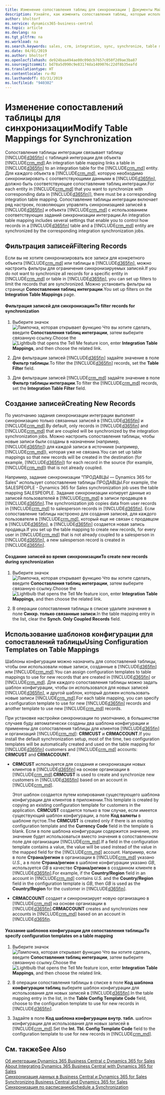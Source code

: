 ```yaml
---
title: Изменение сопоставления таблиц для синхронизации | Документы Майкрософт
description: Узнайте, как изменить сопоставления таблиц, которые используются при синхронизации данных между Business Central и Dynamics 365 for Sales.
author: bholtorf
ms.service: dynamics365-business-central
ms.topic: article
ms.devlang: na
ms.tgt_pltfrm: na
ms.workload: na
ms.search.keywords: sales, crm, integration, sync, synchronize, table mapping
ms.date: 04/01/2019
ms.author: bholtorf
ms.openlocfilehash: de924baa494ae00c09dcb7657c050f2d9ae3ba87
ms.sourcegitcommit: bd78a5d990c9e83174da1409076c22df8b35eafd
ms.translationtype: HT
ms.contentlocale: ru-RU
ms.lasthandoff: 03/31/2019
ms.locfileid: "940302"
---
```

# <a name="modify-table-mappings-for-synchronization"></a><span data-ttu-id="d3fb2-103">Изменение сопоставлений таблицы для синхронизации</span><span class="sxs-lookup"><span data-stu-id="d3fb2-103">Modify Table Mappings for Synchronization</span></span>
<span data-ttu-id="d3fb2-104">Сопоставление таблицы интеграции связывает таблицу [!INCLUDE[d365fin](includes/d365fin_md.md)] с таблицей интеграции для объекта [!INCLUDE[crm_md](includes/crm_md.md)].</span><span class="sxs-lookup"><span data-stu-id="d3fb2-104">An integration table mapping links a table in [!INCLUDE[d365fin](includes/d365fin_md.md)] to an integration table for the [!INCLUDE[crm_md](includes/crm_md.md)] entity.</span></span> <span data-ttu-id="d3fb2-105">Для каждого объекта в [!INCLUDE[crm_md](includes/crm_md.md)], которую необходимо синхронизировать с соответствующими данными в [!INCLUDE[d365fin](includes/d365fin_md.md)], должно быть соответствующее сопоставление таблиц интеграции.</span><span class="sxs-lookup"><span data-stu-id="d3fb2-105">For each entity in [!INCLUDE[crm_md](includes/crm_md.md)] that you want to synchronize with corresponding data in [!INCLUDE[d365fin](includes/d365fin_md.md)]], there must be a corresponding integration table mapping.</span></span> <span data-ttu-id="d3fb2-106">Сопоставление таблицы интеграции включает ряд настроек, позволяющих управлять синхронизацией записей в [!INCLUDE[d365fin](includes/d365fin_md.md)] и объекта [!INCLUDE[crm_md](includes/crm_md.md)] с использованием соответствующих заданий синхронизации интеграции.</span><span class="sxs-lookup"><span data-stu-id="d3fb2-106">An integration table mapping includes several settings that enable you to control how records in a [!INCLUDE[d365fin](includes/d365fin_md.md)] table and a [!INCLUDE[crm_md](includes/crm_md.md)] entity are synchronized by the corresponding integration synchronization jobs.</span></span>  

## <a name="filtering-records"></a><span data-ttu-id="d3fb2-107">Фильтрация записей</span><span class="sxs-lookup"><span data-stu-id="d3fb2-107">Filtering Records</span></span>  
 <span data-ttu-id="d3fb2-108">Если вы не хотите синхронизировать все записи для конкретного объекта [!INCLUDE[crm_md](includes/crm_md.md)] или таблицы в [!INCLUDE[d365fin](includes/d365fin_md.md)], можно настроить фильтры для ограничения синхронизируемых записей.</span><span class="sxs-lookup"><span data-stu-id="d3fb2-108">If you do not want to synchronize all records for a specific entity in [!INCLUDE[crm_md](includes/crm_md.md)] or table in [!INCLUDE[d365fin](includes/d365fin_md.md)], you can set up filters to limit the records that are synchronized.</span></span> <span data-ttu-id="d3fb2-109">Можно установить фильтры на странице **Сопоставления таблиц интеграции**.</span><span class="sxs-lookup"><span data-stu-id="d3fb2-109">You set up filters on the **Integration Table Mappings** page.</span></span>  

#### <a name="to-filter-records-for-synchronization"></a><span data-ttu-id="d3fb2-110">Фильтрация записей для синхронизации</span><span class="sxs-lookup"><span data-stu-id="d3fb2-110">To filter records for synchronization</span></span>  
1. <span data-ttu-id="d3fb2-111">Выберите значок ![Лампочка, которая открывает функцию Что вы хотите сделать](media/ui-search/search_small.png "Что вы хотите сделать"), введите **Сопоставления таблиц интеграции**, затем выберите связанную ссылку.</span><span class="sxs-lookup"><span data-stu-id="d3fb2-111">Choose the ![Lightbulb that opens the Tell Me feature](media/ui-search/search_small.png "Tell me what you want to do") icon, enter **Integration Table Mappings**, and then choose the related link.</span></span>

2.  <span data-ttu-id="d3fb2-112">Для фильтрации записей [!INCLUDE[d365fin](includes/d365fin_md.md)] задайте значение в поле **Фильтр таблицы**.</span><span class="sxs-lookup"><span data-stu-id="d3fb2-112">To filter the [!INCLUDE[d365fin](includes/d365fin_md.md)] records, set the **Table Filter** field.</span></span>  

3.  <span data-ttu-id="d3fb2-113">Для фильтрации записей [!INCLUDE[crm_md](includes/crm_md.md)] задайте значение в поле **Фильтр таблицы интеграции**.</span><span class="sxs-lookup"><span data-stu-id="d3fb2-113">To filter the [!INCLUDE[crm_md](includes/crm_md.md)] records, set the **Integration Table Filter** field.</span></span>  

## <a name="creating-new-records"></a><span data-ttu-id="d3fb2-114">Создание записей</span><span class="sxs-lookup"><span data-stu-id="d3fb2-114">Creating New Records</span></span>  
 <span data-ttu-id="d3fb2-115">По умолчанию задания синхронизации интеграции выполнят синхронизацию только связанных записей в [!INCLUDE[d365fin](includes/d365fin_md.md)] и [!INCLUDE[crm_md](includes/crm_md.md)].</span><span class="sxs-lookup"><span data-stu-id="d3fb2-115">By default, only records in [!INCLUDE[d365fin](includes/d365fin_md.md)] and [!INCLUDE[crm_md](includes/crm_md.md)] that are coupled will be synchronized by the integration synchronization jobs.</span></span> <span data-ttu-id="d3fb2-116">Можно настроить сопоставления таблицы, чтобы новые записи были созданы в назначении (например, [!INCLUDE[d365fin](includes/d365fin_md.md)]) для каждой записи в источнике (например, [!INCLUDE[crm_md](includes/crm_md.md)]), которая уже не связана.</span><span class="sxs-lookup"><span data-stu-id="d3fb2-116">You can set up table mappings so that new records will be created in the destination (for example, [!INCLUDE[d365fin](includes/d365fin_md.md)]) for each record in the source (for example, [!INCLUDE[crm_md](includes/crm_md.md)]) that is not already coupled.</span></span>  

 <span data-ttu-id="d3fb2-117">Например, задание синхронизации "ПРОДАВЦЫ — Dynamics 365 for Sales" использует сопоставление таблицы ПРОДАВЦЫ.</span><span class="sxs-lookup"><span data-stu-id="d3fb2-117">For example, the SALESPEOPLE - Dynamics 365 for Sales synchronization job uses the table mapping SALESPEOPLE.</span></span> <span data-ttu-id="d3fb2-118">Задание синхронизации копирует данные из записей пользователей в [!INCLUDE[crm_md](includes/crm_md.md)] в записи продавцов в [!INCLUDE[d365fin](includes/d365fin_md.md)].</span><span class="sxs-lookup"><span data-stu-id="d3fb2-118">The synchronization job copies data from user records in [!INCLUDE[crm_md](includes/crm_md.md)] to salesperson records in [!INCLUDE[d365fin](includes/d365fin_md.md)].</span></span> <span data-ttu-id="d3fb2-119">Если сопоставление таблицы настроено для создания записей, для каждого пользователя в [!INCLUDE[crm_md](includes/crm_md.md)], который еще не связан с продавцом в [!INCLUDE[d365fin](includes/d365fin_md.md)], в [!INCLUDE[d365fin](includes/d365fin_md.md)] создается новая запись продавца.</span><span class="sxs-lookup"><span data-stu-id="d3fb2-119">If you set up the table mapping to create new records, for every user in [!INCLUDE[crm_md](includes/crm_md.md)] that is not already coupled to a salesperson in [!INCLUDE[d365fin](includes/d365fin_md.md)], a new salesperson record is created in [!INCLUDE[d365fin](includes/d365fin_md.md)].</span></span>  

#### <a name="to-create-new-records-during-synchronization"></a><span data-ttu-id="d3fb2-120">Создание записей во время синхронизации</span><span class="sxs-lookup"><span data-stu-id="d3fb2-120">To create new records during synchronization</span></span>  
1. <span data-ttu-id="d3fb2-121">Выберите значок ![Лампочка, которая открывает функцию Что вы хотите сделать](media/ui-search/search_small.png "Что вы хотите сделать"), введите **Сопоставления таблиц интеграции**, затем выберите связанную ссылку.</span><span class="sxs-lookup"><span data-stu-id="d3fb2-121">Choose the ![Lightbulb that opens the Tell Me feature](media/ui-search/search_small.png "Tell me what you want to do") icon, enter **Integration Table Mappings**, and then choose the related link.</span></span>

2.  <span data-ttu-id="d3fb2-122">В операции сопоставления таблицы в списке удалите значение в поле **Синхр. только связанные записи**.</span><span class="sxs-lookup"><span data-stu-id="d3fb2-122">In the table mapping entry in the list, clear the **Synch. Only Coupled Records** field.</span></span>  

## <a name="using-configuration-templates-on-table-mappings"></a><span data-ttu-id="d3fb2-123">Использование шаблонов конфигурации для сопоставлений таблицы</span><span class="sxs-lookup"><span data-stu-id="d3fb2-123">Using Configuration Templates on Table Mappings</span></span>
<span data-ttu-id="d3fb2-124">Шаблоны конфигурации можно назначить для сопоставлений таблицы, чтобы они использовали новые записи, созданные в [!INCLUDE[d365fin](includes/d365fin_md.md)] или [!INCLUDE[crm_md](includes/crm_md.md)].</span><span class="sxs-lookup"><span data-stu-id="d3fb2-124">You can assign configuration templates to table mappings to use for new records that are created in [!INCLUDE[d365fin](includes/d365fin_md.md)] or [!INCLUDE[crm_md](includes/crm_md.md)].</span></span> <span data-ttu-id="d3fb2-125">Для каждого сопоставления таблицы можно задать шаблон конфигурации, чтобы он использовался для новых записей [!INCLUDE[d365fin](includes/d365fin_md.md)], и другой шаблон, который должен использовать новые записи [!INCLUDE[crm_md](includes/crm_md.md)].</span><span class="sxs-lookup"><span data-stu-id="d3fb2-125">For each table mapping, you can specify a configuration template to use for new [!INCLUDE[d365fin](includes/d365fin_md.md)] records and another template to use new [!INCLUDE[crm_md](includes/crm_md.md)] records.</span></span>  

<span data-ttu-id="d3fb2-126">При установке настройки синхронизации по умолчанию, в большинстве случаев буду автоматически созданы два шаблона конфигурации и применены для сопоставления таблицы для клиентов [!INCLUDE[d365fin](includes/d365fin_md.md)] и организаций [!INCLUDE[crm_md](includes/crm_md.md)]: **CRMCUST** и **CRMACCOUNT**.</span><span class="sxs-lookup"><span data-stu-id="d3fb2-126">If you install the default synchronization setup, most of the time, two configuration templates will be automatically created and used on the table mapping for [!INCLUDE[d365fin](includes/d365fin_md.md)] customers and [!INCLUDE[crm_md](includes/crm_md.md)] accounts: **CRMCUST** and **CRMACCOUNT**.</span></span>  

-   <span data-ttu-id="d3fb2-127">**CRMCUST** используется для создания и синхронизации новых клиентов в [!INCLUDE[d365fin](includes/d365fin_md.md)] на основе организации в [!INCLUDE[crm_md](includes/crm_md.md)].</span><span class="sxs-lookup"><span data-stu-id="d3fb2-127">**CRMCUST** is used to create and synchronize new customers in [!INCLUDE[d365fin](includes/d365fin_md.md)] based on an account in [!INCLUDE[crm_md](includes/crm_md.md)].</span></span>  

     <span data-ttu-id="d3fb2-128">Этот шаблон создается путем копирования существующего шаблона конфигурации для клиентов в приложении.</span><span class="sxs-lookup"><span data-stu-id="d3fb2-128">This template is created by copying an existing configuration template for customers in the application.</span></span> <span data-ttu-id="d3fb2-129">**CRMCUST** создается только в том случае, если имеется существующий шаблон конфигурации, а поле **Код валюты** в шаблоне пустое.</span><span class="sxs-lookup"><span data-stu-id="d3fb2-129">The **CRMCUST** is created only if there is an existing configuration template and the **Currency Code** field in the template is blank.</span></span> <span data-ttu-id="d3fb2-130">Если в поле шаблона конфигурации содержится значение, это значение будет использоваться вместо значения в сопоставленном поле для организации [!INCLUDE[crm_md](includes/crm_md.md)].</span><span class="sxs-lookup"><span data-stu-id="d3fb2-130">If a field in the configuration template contains a value, the value will be used instead of the value in the mapped field for the [!INCLUDE[crm_md](includes/crm_md.md)] account.</span></span> <span data-ttu-id="d3fb2-131">Например, если в поле **Страна/регион** в организации в [!INCLUDE[crm_md](includes/crm_md.md)] указано *U.S.*, а в поле **Страна/регион** в шаблоне конфигурации указано *GB*, используется *GB* в качестве **Страна/регион** в созданном клиенте в [!INCLUDE[d365fin](includes/d365fin_md.md)].</span><span class="sxs-lookup"><span data-stu-id="d3fb2-131">For example, if the **Country/Region** field in an account in [!INCLUDE[crm_md](includes/crm_md.md)] contains *U.S.* and the **Country/Region** field in the configuration template is *GB*, then *GB* is used as the **Country/Region** for the customer in [!INCLUDE[d365fin](includes/d365fin_md.md)].</span></span>  

-   <span data-ttu-id="d3fb2-132">**CRMACCOUNT** создает и синхронизирует новую организацию в [!INCLUDE[crm_md](includes/crm_md.md)] на основе организации в [!INCLUDE[d365fin](includes/d365fin_md.md)].</span><span class="sxs-lookup"><span data-stu-id="d3fb2-132">**CRMACCOUNT** creates and synchronizes new accounts in [!INCLUDE[crm_md](includes/crm_md.md)] based on an account in [!INCLUDE[d365fin](includes/d365fin_md.md).</span></span>  

#### <a name="to-specify-configuration-templates-on-a-table-mapping"></a><span data-ttu-id="d3fb2-133">Указание шаблонов конфигурации для сопоставления таблицы</span><span class="sxs-lookup"><span data-stu-id="d3fb2-133">To specify configuration templates on a table mapping</span></span>  
1. <span data-ttu-id="d3fb2-134">Выберите значок ![Лампочка, которая открывает функцию Что вы хотите сделать](media/ui-search/search_small.png "Что вы хотите сделать"), введите **Сопоставления таблиц интеграции**, затем выберите связанную ссылку.</span><span class="sxs-lookup"><span data-stu-id="d3fb2-134">Choose the ![Lightbulb that opens the Tell Me feature](media/ui-search/search_small.png "Tell me what you want to do") icon, enter **Integration Table Mappings**, and then choose the related link.</span></span>

2.  <span data-ttu-id="d3fb2-135">В операции сопоставления таблицы в списке в поле **Код шаблона конфигурации таблиц** выберите шаблон конфигурации для использования для новых записей в [!INCLUDE[d365fin](includes/d365fin_md.md)].</span><span class="sxs-lookup"><span data-stu-id="d3fb2-135">In the table mapping entry in the list, in the **Table Config Template Code** field, choose to the configuration template to use for new records in [!INCLUDE[d365fin](includes/d365fin_md.md)].</span></span>  

3.  <span data-ttu-id="d3fb2-136">Задайте в поле **Код шаблона конфигурации внутр. табл.** шаблон конфигурации для использования для новых записей в [!INCLUDE[crm_md](includes/crm_md.md)].</span><span class="sxs-lookup"><span data-stu-id="d3fb2-136">Set the **Int. Tbl. Config Template Code** field to the configuration template to use for new records in [!INCLUDE[crm_md](includes/crm_md.md)].</span></span>

## <a name="see-also"></a><span data-ttu-id="d3fb2-137">См. также</span><span class="sxs-lookup"><span data-stu-id="d3fb2-137">See Also</span></span>  
<span data-ttu-id="d3fb2-138">[Об интеграции Dynamics 365 Business Central с Dynamics 365 for Sales](admin-prepare-dynamics-365-for-sales-for-integration.md ) </span><span class="sxs-lookup"><span data-stu-id="d3fb2-138">[About Integrating Dynamics 365 Business Central with Dynamics 365 for Sales](admin-prepare-dynamics-365-for-sales-for-integration.md ) </span></span>  
<span data-ttu-id="d3fb2-139">[Синхронизация данных в Business Central и Dynamics 365 for Sales](admin-synchronizing-business-central-and-sales.md) </span><span class="sxs-lookup"><span data-stu-id="d3fb2-139">[Synchronizing Business Central and Dynamics 365 for Sales](admin-synchronizing-business-central-and-sales.md) </span></span>  
[<span data-ttu-id="d3fb2-140">Синхронизация по расписанию</span><span class="sxs-lookup"><span data-stu-id="d3fb2-140">Schedule a Synchronization</span></span>](admin-scheduled-synchronization-using-the-synchronization-job-queue-entries.md)  
